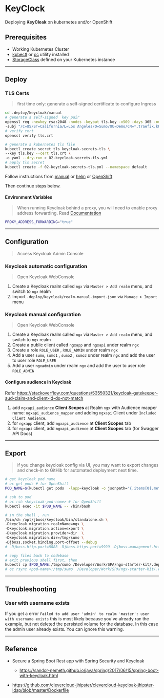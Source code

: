 # KeyClock

Deploying **KeyCloak** on kubernetes and/or OpenShift

## Prerequisites

- Working Kubernetes Cluster
- [kubectl](https://kubernetes.io/docs/tasks/tools/install-kubectl/) or [oc](https://docs.openshift.com/container-platform/3.11/cli_reference/get_started_cli.html) utility installed
- [StorageClass](https://kubernetes.io/docs/concepts/storage/storage-classes/) defined on your Kubernetes instance

---

## Deploy

### TLS Certs
> first time only: generate a self-signed certificate to configure Ingress 

```bash
cd .deploy/keycloak/manual
# generate a self-signed  key pair
openssl req -newkey rsa:2048 -nodes -keyout tls.key -x509 -days 365 -out tls.crt \
-subj "/C=US/ST=California/L=Los Angeles/O=Sumo/OU=Demo/CN=*.traefik.k8s/emailAddress=webmaster@traefik.k8s"
# verify cert
openssl verify tls.crt
```

```bash
# generate a kubernetes tls file
kubectl create secret tls keycloak-secrets-tls \
--key tls.key --cert tls.crt \
-o yaml --dry-run > 02-keycloak-secrets-tls.yml
# apply tls secret
kubectl create -f 02-keycloak-secrets-tls.yml --namespace default
```

Follow instructions from [manual](./manual) or [helm](./helm) or [OpenShift](./openshift)

Then continue steps below. 
 

#### Environment Variables

> When running Keycloak behind a proxy, you will need to enable proxy address forwarding.
> Read [Documentation](https://www.keycloak.org/docs/latest/server_installation/#_setting-up-a-load-balancer-or-proxy)

```bash
PROXY_ADDRESS_FORWARDING="true"
```

---

## Configuration

> Access Keycloak Admin Console
 
### Keycloak automatic configuration

> Open Keycloak WebConsole

1. Create a Keycloak realm called `ngx` via `Master > Add realm` menu, and switch to `ngx` realm
2. Import `.deploy/keycloak/realm-manual-import.json` via `Manage > Import` menu

### Keycloak manual configuration

> Open Keycloak WebConsole

1. Create a Keycloak realm called `ngx` via `Master > Add realm` menu, and switch to `ngx` realm
2. Create a public client called `ngxapp` and `ngxapi` under realm `ngx`
3. Create a role `ROLE_USER` , `ROLE_ADMIN` under realm `ngx`
4. Add a user `sumo`, `sumo1` , `sumo2` , `sumo3` under realm `ngx` and add the user to user role `ROLE_USER`
5. Add a user `ngxadmin` under realm `ngx` and add the user to user role `ROLE_ADMIN`

#### Configure audience in Keycloak

Refer https://stackoverflow.com/questions/53550321/keycloak-gatekeeper-aud-claim-and-client-id-do-not-match

1. add `ngxapi_audience` **Client Scopes** at Realm `ngx` with Audience mapper name: `ngxapi_audience_mapper` and adding `ngxapi` Client under `Included Client Audience`.
2. for `ngxapp` client, add `ngxapi_audience` at **Client Scopes** tab
3. for `ngxapi` client, add `ngxapi_audience` at **Client Scopes** tab (for Swagger API Docs)

---

## Export

> if you change keycloak config via UI,
> you may want to export changes and check-in to GitHib for automated deployment next time.

```bash
# get keycloak pod name
# oc get pods # for OpenShift
POD_NAME=$(kubectl get pods  -lapp=keycloak -o jsonpath='{.items[0].metadata.name}')

# ssh to pod
# oc rsh <keycloak-pod-name> # for OpenShift
kubectl exec -it $POD_NAME -- /bin/bash

# in the shell , run
/bin/sh /opt/jboss/keycloak/bin/standalone.sh \
-Dkeycloak.migration.realmName=ngx \
-Dkeycloak.migration.action=export \
-Dkeycloak.migration.provider=dir  \
-Dkeycloak.migration.dir=/tmp/sumo \
-Djboss.socket.binding.port-offset --debug
# -Djboss.http.port=8888 -Djboss.https.port=9999 -Djboss.management.http.port=7777

# copy files back to codebase
# exit previous shell first, then
kubectl cp $POD_NAME:/tmp/sumo /Developer/Work/SPA/ngx-starter-kit/.deploy/keycloak/realm-import
# oc rsync <pod-name>:/tmp/sumo  /Developer/Work/SPA/ngx-starter-kit/.deploy/keycloak # for OpenShift
```

---

## Troubleshooting

### User with username exists

If you get a error `Failed to add user 'admin' to realm 'master': user with username exists` this is most likely because
you've already ran the example, but not deleted the persisted volume for the database. In this case the admin user already
exists. You can ignore this warning.

---

## Reference

- Secure a Spring Boot Rest app with Spring Security and Keycloak

  - https://sandor-nemeth.github.io/java/spring/2017/06/15/spring-boot-with-keycloak.html

- https://github.com/clevercloud-jhipster/clevercloud-keycloak-jhipster-ldap/blob/master/Dockerfile
